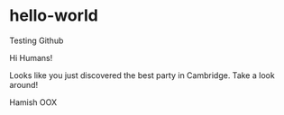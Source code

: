 # hello-world
Testing Github

Hi Humans!

Looks like you just discovered the best party in Cambridge.
Take a look around!

Hamish OOX
